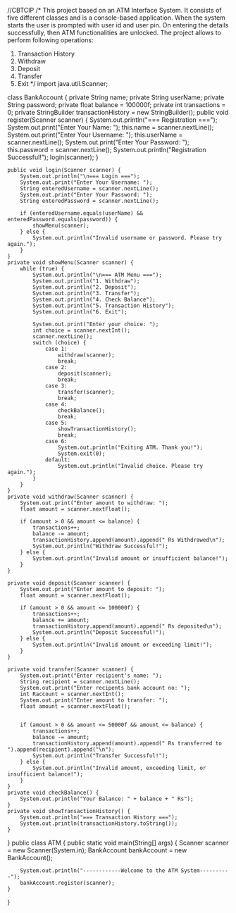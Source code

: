 //CBTCIP
/*
This project based on an ATM Interface System. It consists of five different classes and is a console-based application.
 When the system starts the user is prompted with user id and user pin.
 On entering the details successfully, then ATM functionalities are unlocked.
 The project allows to perform following operations:
1) Transaction History
2) Withdraw
3) Deposit
4) Transfer
5) Exit
 */
import java.util.Scanner;

class BankAccount {
    private String name;
    private String userName;
    private String password;
    private float balance = 100000f;
    private int transactions = 0;
    private StringBuilder transactionHistory = new StringBuilder();
    public void register(Scanner scanner) {
        System.out.println("=== Registration ===");
        System.out.print("Enter Your Name: ");
        this.name = scanner.nextLine();
        System.out.print("Enter Your Username: ");
        this.userName = scanner.nextLine();
        System.out.print("Enter Your Password: ");
        this.password = scanner.nextLine();
        System.out.println("Registration Successful!");
        login(scanner);
    }

    public void login(Scanner scanner) {
        System.out.println("\n=== Login ===");
        System.out.print("Enter Your Username: ");
        String enteredUsername = scanner.nextLine();
        System.out.print("Enter Your Password: ");
        String enteredPassword = scanner.nextLine();

        if (enteredUsername.equals(userName) && enteredPassword.equals(password)) {
            showMenu(scanner);
        } else {
            System.out.println("Invalid username or password. Please try again.");
        }
    }
    private void showMenu(Scanner scanner) {
        while (true) {
            System.out.println("\n=== ATM Menu ===");
            System.out.println("1. Withdraw");
            System.out.println("2. Deposit");
            System.out.println("3. Transfer");
            System.out.println("4. Check Balance");
            System.out.println("5. Transaction History");
            System.out.println("6. Exit");

            System.out.print("Enter your choice: ");
            int choice = scanner.nextInt();
            scanner.nextLine(); 
            switch (choice) {
                case 1:
                    withdraw(scanner);
                    break;
                case 2:
                    deposit(scanner);
                    break;
                case 3:
                    transfer(scanner);
                    break;
                case 4:
                    checkBalance();
                    break;
                case 5:
                    showTransactionHistory();
                    break;
                case 6:
                    System.out.println("Exiting ATM. Thank you!");
                    System.exit(0);
                default:
                    System.out.println("Invalid choice. Please try again.");
            }
        }
    }
    private void withdraw(Scanner scanner) {
        System.out.print("Enter amount to withdraw: ");
        float amount = scanner.nextFloat();

        if (amount > 0 && amount <= balance) {
            transactions++;
            balance -= amount;
            transactionHistory.append(amount).append(" Rs Withdrawed\n");
            System.out.println("Withdraw Successful!");
        } else {
            System.out.println("Invalid amount or insufficient balance!");
        }
    }

    private void deposit(Scanner scanner) {
        System.out.print("Enter amount to deposit: ");
        float amount = scanner.nextFloat();

        if (amount > 0 && amount <= 100000f) {
            transactions++;
            balance += amount;
            transactionHistory.append(amount).append(" Rs deposited\n");
            System.out.println("Deposit Successful!");
        } else {
            System.out.println("Invalid amount or exceeding limit!");
        }
    }

    private void transfer(Scanner scanner) {
        System.out.print("Enter recipient's name: ");
        String recipient = scanner.nextLine();
        System.out.print("Enter recipents bank account no: ");
        int Raccount = scanner.nextInt();
        System.out.print("Enter amount to transfer: ");
        float amount = scanner.nextFloat();
        

        if (amount > 0 && amount <= 50000f && amount <= balance) {
            transactions++;
            balance -= amount;
            transactionHistory.append(amount).append(" Rs transferred to ").append(recipient).append("\n");
            System.out.println("Transfer Successful!");
        } else {
            System.out.println("Invalid amount, exceeding limit, or insufficient balance!");
        }
    }
    private void checkBalance() {
        System.out.println("Your Balance: " + balance + " Rs");
    }
    private void showTransactionHistory() {
        System.out.println("=== Transaction History ===");
        System.out.println(transactionHistory.toString());
    }
}
public class ATM {
    public static void main(String[] args) {
        Scanner scanner = new Scanner(System.in);
        BankAccount bankAccount = new BankAccount();

        System.out.println("------------Welcome to the ATM System----------");
        bankAccount.register(scanner);
    }
}
